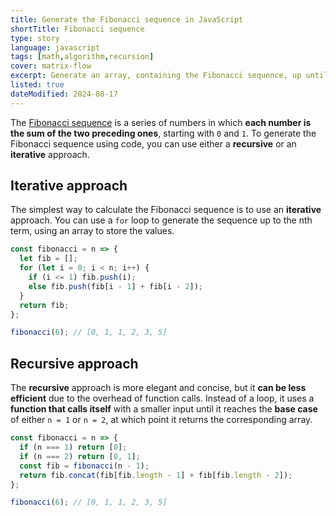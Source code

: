 ```yaml
---
title: Generate the Fibonacci sequence in JavaScript
shortTitle: Fibonacci sequence
type: story
language: javascript
tags: [math,algorithm,recursion]
cover: matrix-flow
excerpt: Generate an array, containing the Fibonacci sequence, up until the nth term, using two different approaches.
listed: true
dateModified: 2024-08-17
---
```


The [Fibonacci sequence](https://en.wikipedia.org/wiki/Fibonacci_sequence) is a series of numbers in which **each number is the sum of the two preceding ones**, starting with `0` and `1`. To generate the Fibonacci sequence using code, you can use either a **recursive** or an **iterative** approach.

## Iterative approach

The simplest way to calculate the Fibonacci sequence is to use an **iterative** approach. You can use a `for` loop to generate the sequence up to the nth term, using an array to store the values.

```js
const fibonacci = n => {
  let fib = [];
  for (let i = 0; i < n; i++) {
    if (i <= 1) fib.push(i);
    else fib.push(fib[i - 1] + fib[i - 2]);
  }
  return fib;
};

fibonacci(6); // [0, 1, 1, 2, 3, 5]
```

## Recursive approach

The **recursive** approach is more elegant and concise, but it **can be less efficient** due to the overhead of function calls. Instead of a loop, it uses a **function that calls itself** with a smaller input until it reaches the **base case** of either `n = 1` or `n = 2`, at which point it returns the corresponding array.

```js
const fibonacci = n => {
  if (n === 1) return [0];
  if (n === 2) return [0, 1];
  const fib = fibonacci(n - 1);
  return fib.concat(fib[fib.length - 1] + fib[fib.length - 2]);
};

fibonacci(6); // [0, 1, 1, 2, 3, 5]
```
